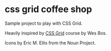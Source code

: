 # css grid coffee shop

Sample project to play with CSS Grid.

Heavily inspired by [CSS Grid](https://cssgrid.io/) course by Wes Bos.

Icons by Eric M. Ellis from the Noun Project.
